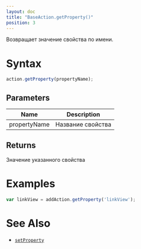 ```yaml
---
layout: doc
title: "BaseAction.getProperty()"
position: 3
---
```


Возвращает значение свойства по имени.

# Syntax

```js
action.getProperty(propertyName);
```

## Parameters

|Name|Description|
|----|---------|
|propertyName|Название свойства|

## Returns

Значение указанного свойства

# Examples

```js
var linkView = addAction.getProperty('linkView');
```

# See Also

* [`setProperty`](../BaseAction.setProperty/)
